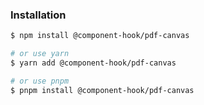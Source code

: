 ### Installation

```bash
$ npm install @component-hook/pdf-canvas

# or use yarn
$ yarn add @component-hook/pdf-canvas

# or use pnpm
$ pnpm install @component-hook/pdf-canvas
```
